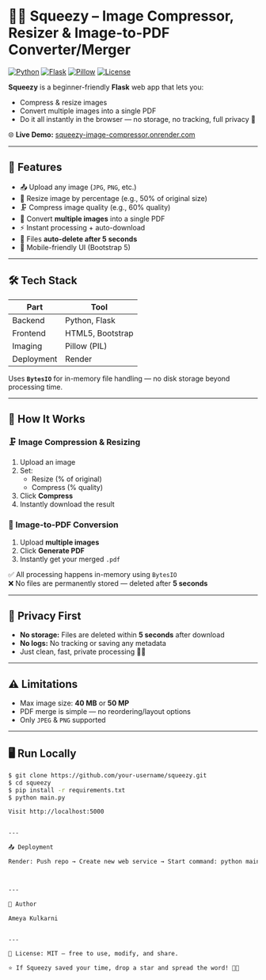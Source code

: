 # 🍋‍🟩 Squeezy – Image Compressor, Resizer & Image-to-PDF Converter/Merger

[![Python](https://img.shields.io/badge/python-3.8%2B-blue)]()
[![Flask](https://img.shields.io/badge/flask-2.x-lightgrey)]()
[![Pillow](https://img.shields.io/badge/pillow-9.x-green)]()
[![License](https://img.shields.io/badge/license-MIT-orange)]()

**Squeezy** is a beginner-friendly **Flask** web app that lets you:
- Compress & resize images
- Convert multiple images into a single PDF
- Do it all instantly in the browser — no storage, no tracking, full privacy 🔏

🌐 **Live Demo:** [squeezy-image-compressor.onrender.com](https://squeezy-image-compressor.onrender.com)

---

## 📸 Features
- 📤 Upload any image (`JPG`, `PNG`, etc.)
- 📏 Resize image by percentage (e.g., 50% of original size)
- 🗜️ Compress image quality (e.g., 60% quality)
- 📄 Convert **multiple images** into a single PDF
- ⚡ Instant processing + auto-download
- 🧹 Files **auto-delete after 5 seconds**
- 📱 Mobile-friendly UI (Bootstrap 5)

---

## 🛠 Tech Stack
| Part        | Tool             |
|-------------|------------------|
| Backend     | Python, Flask    |
| Frontend    | HTML5, Bootstrap |
| Imaging     | Pillow (PIL)     |
| Deployment  | Render           |

Uses **`BytesIO`** for in-memory file handling — no disk storage beyond processing time.

---

## 🚀 How It Works

### 🗜️ Image Compression & Resizing
1. Upload an image
2. Set:
   - Resize (% of original)
   - Compress (% quality)
3. Click **Compress**
4. Instantly download the result

### 📄 Image-to-PDF Conversion
1. Upload **multiple images**
2. Click **Generate PDF**
3. Instantly get your merged `.pdf`

✅ All processing happens in-memory using `BytesIO`  
❌ No files are permanently stored — deleted after **5 seconds**

---

## 🔐 Privacy First
- **No storage:** Files are deleted within **5 seconds** after download
- **No logs:** No tracking or saving any metadata
- Just clean, fast, private processing 🍋‍🟩

---

## ⚠️ Limitations
- Max image size: **40 MB** or **50 MP**
- PDF merge is simple — no reordering/layout options
- Only `JPEG` & `PNG` supported

---

## 🖥️ Run Locally
```bash
$ git clone https://github.com/your-username/squeezy.git
$ cd squeezy
$ pip install -r requirements.txt
$ python main.py

Visit http://localhost:5000


---

📤 Deployment

Render: Push repo → Create new web service → Start command: python main.py



---

👤 Author

Ameya Kulkarni


---

📜 License: MIT — free to use, modify, and share.

⭐ If Squeezy saved your time, drop a star and spread the word! 🍋‍🟩



